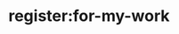 ---
title: 'register:for-my-work'
pt: >-
    register:for-my-work
en: >-
    register:for-my-work
---